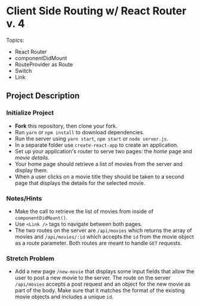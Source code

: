 # Client Side Routing w/ React Router v. 4

Topics:

 * React Router
 * componentDidMount
 * RouteProvider as Route
 * Switch
 * Link


## Project Description

### Initialize Project
  * **Fork** this repository, then clone your fork.
  * Run `yarn` or `npm install` to download dependencies.
  * Run the server using `yarn start`, `npm start` or `node server.js`.
  * In a separate folder use `create-react-app` to create an application.
  * Set up your application's router to serve two pages: the _home_ page and _movie details_.
  * Your home page should retrieve a list of movies from the server and display them.
  * When a user clicks on a movie title they should be taken to a second page that displays the details for the selected movie.


### Notes/Hints
 * Make the call to retrieve the list of movies from inside of `componentDidMount()`.
 * Use `<Link />` tags to navigate between both pages.
 * The two routes on the server are `/api/movies` which returns the array of movies and `/api/movies/:id` which accepts the `id` from the movie object as a route parameter.  Both routes are meant to handle `GET` requests.

### Stretch Problem
 * Add a new page `/new-movie` that displays some input fields that allow the user to post a new movie to the server.  The route on the server `/api/movies` accepts a post request and an object for the new movie as part of the body.  Make sure that it matches the format of the existing movie objects and includes a unique `id`.
